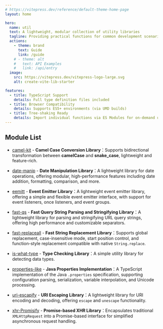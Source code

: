 ```yaml
---
# https://vitepress.dev/reference/default-theme-home-page
layout: home

hero:
  name: util
  text: A lightweight, modular collection of utility libraries
  tagline: Providing practical functions for common development scenarios, with TypeScript support.
  actions:
    - theme: brand
      text: Guide
      link: /guide
    # - theme: alt
    #   text: API Examples
    #   link: /api/entry
  image:
    src: https://vitepress.dev/vitepress-logo-large.svg
    alt: create-vite-lib-starter

features:
  - title: TypeScript Support
    details: Full type definition files included
  - title: Browser Compatibility
    details: Supports ES5+ environments (via UMD builds)
  - title: Tree-shaking Ready
    details: Import individual functions via ES Modules for on-demand usage
---
```


## **Module List**

* [camel-kit](/zh/modules/camel-kit/) - **Camel Case Conversion Library**：Supports bidirectional transformation between **camelCase** and **snake_case**, lightweight and feature-rich.

* [date-manip](/zh/modules/date-manip/) - **Date Manipulation Library**：A lightweight library for date operations, offering modular, high-performance features including date addition, formatting, comparison, and more.

* [eemitt](/zh/modules/eemitt/) - **Event Emitter Library**：A lightweight event emitter library, offering a simple and flexible event emitter interface, with support for event listeners, once listeners, and event groups.

* [fast-qs](/zh/modules/fast-qs/) - **Fast Query String Parsing and Stringifying Library**：A lightweight library for parsing and stringifying URL query strings, offering high performance and customizable separators.

* [fast-replaceall](/zh/modules/fast-replaceall/) - **Fast String Replacement Library**：Supports global replacement, case-insensitive mode, start position control, and function-style replacement compatible with native `String.replace`.

* [is-what-type](/zh/modules/is-what-type/) - **Type Checking Library**：A simple utility library for detecting data types.

* [properties-like](/zh/modules/properties-like/) - **Java Properties Implementation**：A TypeScript implementation of the Java `.properties` specification, supporting configuration parsing, serialization, variable interpolation, and Unicode processing.

* [uri-escapify](/zh/modules/uri-escapify/) - **URI Escaping Library**：A lightweight library for URI encoding and decoding, offering `escape` and `unescape` functionality.

* [xhr-Promisify](/zh/modules/xhr-promisify/) - **Promise-based XHR Library**：Encapsulates traditional `XMLHttpRequest` into a Promise-based interface for simplified asynchronous request handling.
